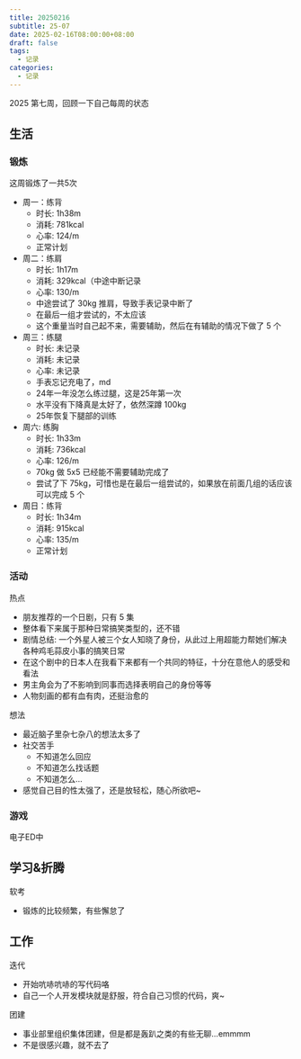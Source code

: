 ```yaml
---
title: 20250216
subtitle: 25-07
date: 2025-02-16T08:00:00+08:00
draft: false
tags:
  - 记录
categories:
  - 记录
---
```


2025 第七周，回顾一下自己每周的状态

## 生活

### 锻炼

这周锻炼了一共5次

* 周一：练背
  * 时长: 1h38m
  * 消耗: 781kcal
  * 心率: 124/m
  * 正常计划
* 周二：练肩
  * 时长: 1h17m
  * 消耗: 329kcal（中途中断记录
  * 心率: 130/m
  * 中途尝试了 30kg 推肩，导致手表记录中断了
  * 在最后一组才尝试的，不太应该
  * 这个重量当时自己起不来，需要辅助，然后在有辅助的情况下做了 5 个
* 周三：练腿
  * 时长: 未记录
  * 消耗: 未记录
  * 心率: 未记录
  * 手表忘记充电了，md
  * 24年一年没怎么练过腿，这是25年第一次
  * 水平没有下降真是太好了，依然深蹲 100kg
  * 25年恢复下腿部的训练
* 周六: 练胸
  * 时长: 1h33m
  * 消耗: 736kcal
  * 心率: 126/m
  * 70kg 做 5x5 已经能不需要辅助完成了
  * 尝试了下 75kg，可惜也是在最后一组尝试的，如果放在前面几组的话应该可以完成 5 个
* 周日：练背
  * 时长: 1h34m
  * 消耗: 915kcal
  * 心率: 135/m
  * 正常计划

### 活动

热点

* 朋友推荐的一个日剧，只有 5 集
* 整体看下来属于那种日常搞笑类型的，还不错
* 剧情总结: 一个外星人被三个女人知晓了身份，从此过上用超能力帮她们解决各种鸡毛蒜皮小事的搞笑日常
* 在这个剧中的日本人在我看下来都有一个共同的特征，十分在意他人的感受和看法
* 男主角会为了不影响到同事而选择表明自己的身份等等
* 人物刻画的都有血有肉，还挺治愈的

想法

* 最近脑子里杂七杂八的想法太多了
* 社交苦手
  * 不知道怎么回应
  * 不知道怎么找话题
  * 不知道怎么...
* 感觉自己目的性太强了，还是放轻松，随心所欲吧~

### 游戏

电子ED中

## 学习&折腾

软考

* 锻炼的比较频繁，有些懈怠了

## 工作

迭代

* 开始吭哧吭哧的写代码咯
* 自己一个人开发模块就是舒服，符合自己习惯的代码，爽~

团建

* 事业部里组织集体团建，但是都是轰趴之类的有些无聊...emmmm
* 不是很感兴趣，就不去了
